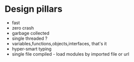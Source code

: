 # Design pillars

- fast
- zero crash
- garbage collected
- single threaded ?
- variables,functions,objects,interfaces, that's it
- hyper-smart typing
- single file compiled - load modules by imported file or url
